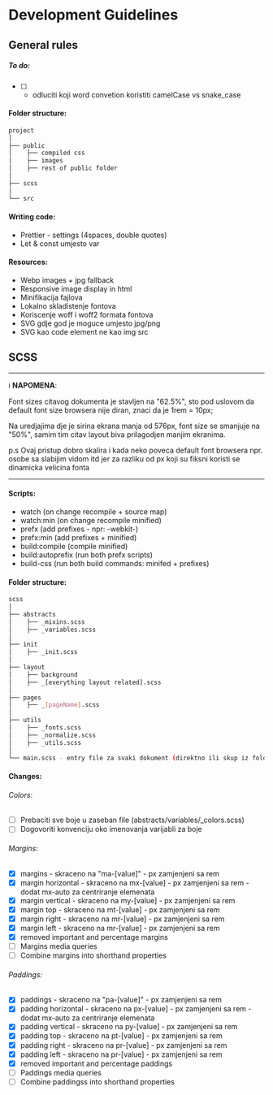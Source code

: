 # Development Guidelines

## General rules

##### To do:

-   [ ] -   odluciti koji word convetion koristiti camelCase vs snake_case

#### Folder structure:

```bash
project
│
├── public
│    ├── compiled css
│    ├── images
│    ├── rest of public folder
│
├── scss
│
└── src
```

#### Writing code:

-   Prettier - settings (4spaces, double quotes)
-   Let & const umjesto var

#### Resources:

-   Webp images + jpg fallback
-   Responsive image display in html
-   Minifikacija fajlova
-   Lokalno skladistenje fontova
-   Koriscenje woff i woff2 formata fontova
-   SVG gdje god je moguce umjesto jpg/png
-   SVG kao code element ne kao img src

## SCSS

---

:information_source: **NAPOMENA**:

Font sizes citavog dokumenta je stavljen na "62.5%", sto pod uslovom da default font size browsera nije diran, znaci da je 1rem = 10px;

Na uredjajima dje je sirina ekrana manja od 576px, font size se smanjuje na "50%", samim tim citav layout biva prilagodjen manjim ekranima.

p.s Ovaj pristup dobro skalira i kada neko poveca default font browsera npr. osobe sa slabijim vidom itd jer za razliku od px koji su fiksni koristi se dinamicka velicina fonta

---

#### Scripts:

-   watch (on change recompile + source map)
-   watch:min (on change recompile minified)
-   prefx (add prefixes - npr: -webkit-)
-   prefx:min (add prefixes + minified)
-   build:compile (compile minified)
-   build:autoprefix (run both prefx scripts)
-   build-css (run both build commands: minifed + prefixes)

#### Folder structure:

```bash
scss
│
├── abstracts
│    ├── _mixins.scss
│    ├── _variables.scss
│
├── init
│    ├── _init.scss
│
├── layout
│    ├── background
│    ├── _[everything layout related].scss
│
├── pages
│    ├── _[pageName].scss
│
├── utils
│    ├── _fonts.scss
│    ├── _normalize.scss
│    ├── _utils.scss
│
└── main.scss - entry file za svaki dokument (direktno ili skup iz foldera)
```

#### Changes:

###### Colors:

-   [ ] Prebaciti sve boje u zaseban file (abstracts/variables/\_colors.scss)
-   [ ] Dogovoriti konvenciju oko imenovanja varijabli za boje

###### Margins:

-   [x] margins - skraceno na "ma-[value]" - px zamjenjeni sa rem
-   [x] margin horizontal - skraceno na mx-[value] - px zamjenjeni sa rem - dodat mx-auto za centriranje elemenata
-   [x] margin vertical - skraceno na my-[value] - px zamjenjeni sa rem
-   [x] margin top - skraceno na mt-[value] - px zamjenjeni sa rem
-   [x] margin right - skraceno na mr-[value] - px zamjenjeni sa rem
-   [x] margin left - skraceno na mr-[value] - px zamjenjeni sa rem
-   [x] removed important and percentage margins
-   [ ] Margins media queries
-   [ ] Combine margins into shorthand properties

###### Paddings:

-   [x] paddings - skraceno na "pa-[value]" - px zamjenjeni sa rem
-   [x] padding horizontal - skraceno na px-[value] - px zamjenjeni sa rem - dodat mx-auto za centriranje elemenata
-   [x] padding vertical - skraceno na py-[value] - px zamjenjeni sa rem
-   [x] padding top - skraceno na pt-[value] - px zamjenjeni sa rem
-   [x] padding right - skraceno na pr-[value] - px zamjenjeni sa rem
-   [x] padding left - skraceno na pr-[value] - px zamjenjeni sa rem
-   [x] removed important and percentage paddings
-   [ ] Paddings media queries
-   [ ] Combine paddingss into shorthand properties
